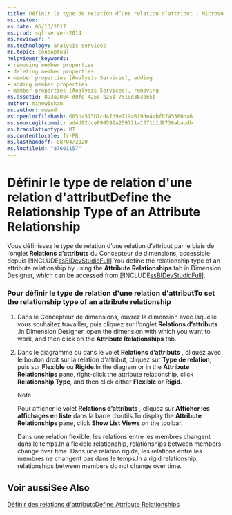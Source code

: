 ```yaml
---
title: Définir le type de relation d’une relation d’attribut | Microsoft Docs
ms.custom: ''
ms.date: 06/13/2017
ms.prod: sql-server-2014
ms.reviewer: ''
ms.technology: analysis-services
ms.topic: conceptual
helpviewer_keywords:
- removing member properties
- deleting member properties
- member properties [Analysis Services], adding
- adding member properties
- member properties [Analysis Services], removing
ms.assetid: 893a9084-d0fe-425c-b251-7518d3b3b65b
author: minewiskan
ms.author: owend
ms.openlocfilehash: 605ba513b7cd47d9e719a619de4ebfb745360ba6
ms.sourcegitcommit: ad4d92dce894592a259721a1571b1d8736abacdb
ms.translationtype: MT
ms.contentlocale: fr-FR
ms.lasthandoff: 08/04/2020
ms.locfileid: "87601157"
---
```

# <a name="define-the-relationship-type-of-an-attribute-relationship"></a><span data-ttu-id="32f4a-102">Définir le type de relation d'une relation d'attribut</span><span class="sxs-lookup"><span data-stu-id="32f4a-102">Define the Relationship Type of an Attribute Relationship</span></span>
  <span data-ttu-id="32f4a-103">Vous définissez le type de relation d’une relation d’attribut par le biais de l’onglet **Relations d’attributs** du Concepteur de dimensions, accessible depuis [!INCLUDE[ssBIDevStudioFull](../../includes/ssbidevstudiofull-md.md)].</span><span class="sxs-lookup"><span data-stu-id="32f4a-103">You define the relationship type of an attribute relationship by using the **Attribute Relationships** tab in Dimension Designer, which can be accessed from [!INCLUDE[ssBIDevStudioFull](../../includes/ssbidevstudiofull-md.md)].</span></span>  
  
### <a name="to-set-the-relationship-type-of-an-attribute-relationship"></a><span data-ttu-id="32f4a-104">Pour définir le type de relation d'une relation d'attribut</span><span class="sxs-lookup"><span data-stu-id="32f4a-104">To set the relationship type of an attribute relationship</span></span>  
  
1.  <span data-ttu-id="32f4a-105">Dans le Concepteur de dimensions, ouvrez la dimension avec laquelle vous souhaitez travailler, puis cliquez sur l’onglet **Relations d’attributs** .</span><span class="sxs-lookup"><span data-stu-id="32f4a-105">In Dimension Designer, open the dimension with which you want to work, and then click on the **Attribute Relationships** tab.</span></span>  
  
2.  <span data-ttu-id="32f4a-106">Dans le diagramme ou dans le volet **Relations d’attributs** , cliquez avec le bouton droit sur la relation d’attribut, cliquez sur **Type de relation**, puis sur **Flexible** ou **Rigide**.</span><span class="sxs-lookup"><span data-stu-id="32f4a-106">In the diagram or in the **Attribute Relationships** pane, right-click the attribute relationship, click **Relationship Type**, and then click either **Flexible** or **Rigid**.</span></span>  
  
    > [!NOTE]  
    >  <span data-ttu-id="32f4a-107">Pour afficher le volet **Relations d’attributs** , cliquez sur **Afficher les affichages en liste** dans la barre d’outils.</span><span class="sxs-lookup"><span data-stu-id="32f4a-107">To display the **Attribute Relationships** pane, click **Show List Views** on the toolbar.</span></span>  
  
     <span data-ttu-id="32f4a-108">Dans une relation flexible, les relations entre les membres changent dans le temps.</span><span class="sxs-lookup"><span data-stu-id="32f4a-108">In a flexible relationship, relationships between members change over time.</span></span> <span data-ttu-id="32f4a-109">Dans une relation rigide, les relations entre les membres ne changent pas dans le temps.</span><span class="sxs-lookup"><span data-stu-id="32f4a-109">In a rigid relationship, relationships between members do not change over time.</span></span>  
  
## <a name="see-also"></a><span data-ttu-id="32f4a-110">Voir aussi</span><span class="sxs-lookup"><span data-stu-id="32f4a-110">See Also</span></span>  
 [<span data-ttu-id="32f4a-111">Définir des relations d'attributs</span><span class="sxs-lookup"><span data-stu-id="32f4a-111">Define Attribute Relationships</span></span>](attribute-relationships-define.md)  
  
  
